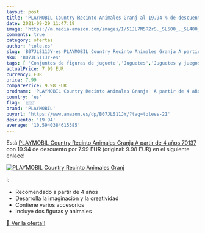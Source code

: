 ```yaml
---
layout: post
title: 'PLAYMOBIL Country Recinto Animales Granj al 19.94 % de descuento'
date: 2021-09-29 11:47:19
image: 'https://m.media-amazon.com/images/I/51JL7N5R2rS._SL500_._SL400_.jpg'
comments: true
category: ofertas
author: 'tole.es'
slug: 'B07JLS11JY-es PLAYMOBIL Country Recinto Animales Granja A partir de 4...'
sku: 'B07JLS11JY-es'
tags: [ 'Conjuntos de figuras de juguete','Juguetes','Juguetes y juegos','Muñecos y figuras','playmobil', ]
actualPrice: 7.99 EUR
currency: EUR
price: 7.99
comparePrice: 9.98 EUR
prodname: 'PLAYMOBIL Country Recinto Animales Granja  A partir de 4 años  70137 '
country: 'es'
flag: '🇪🇸'
brand: 'PLAYMOBIL'
buyurl: 'https://www.amazon.es/dp/B07JLS11JY/?tag=tolees-21'
descuento: '19.94'
average: '10.5940384615385'
---
```


Está [PLAYMOBIL Country Recinto Animales Granja  A partir de 4 años  70137 ](https://www.amazon.es/dp/B07JLS11JY/?tag=tolees-21) con 19.94 de descuento por 7.99 EUR (original: 9.98 EUR) en el siguiente enlace!

[![PLAYMOBIL Country Recinto Animales Granj](https://m.media-amazon.com/images/I/51JL7N5R2rS._SL500_._SL400_.jpg)](https://www.amazon.es/dp/B07JLS11JY/?tag=tolees-21)

ℹ️:

- Recomendado a partir de 4 años
- Desarrolla la imaginación y la creatividad
- Contiene varios accesorios
- Incluye dos figuras y animales

[🛒 Ver la oferta!!](https://www.amazon.es/dp/B07JLS11JY/?tag=tolees-21)

